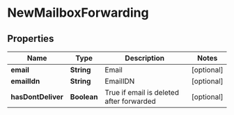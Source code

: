 

# NewMailboxForwarding


## Properties

| Name | Type | Description | Notes |
|------------ | ------------- | ------------- | -------------|
|**email** | **String** | Email   |  [optional] |
|**emailIdn** | **String** | EmailIDN   |  [optional] |
|**hasDontDeliver** | **Boolean** | True if email is deleted after forwarded   |  [optional] |



